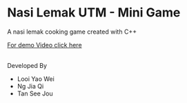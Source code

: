 # Nasi Lemak UTM - Mini Game
A nasi lemak cooking game created with C++


<a href='https://www.youtube.com/watch?v=tkrTxly5eXg&t=2s&fbclid=IwAR1dZBPzZKaz4oGaN9OEn86LAdTIcVgZzDZktMCsN9bKHOPIsvErrnmWMrY'>
For demo Video click here
</a>

<br/>
<br/>

Developed By
 - Looi Yao Wei
 - Ng Jia Qi
 - Tan See Jou
